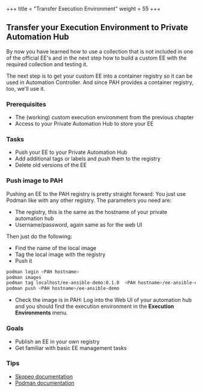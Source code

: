 +++
title = "Transfer Execution Environment"
weight = 55
+++

## Transfer your Execution Environment to Private Automation Hub

By now you have learned how to use a collection that is not included in one of the official EE's and in the next step how to build a custom EE with the required collection and testing it.

The next step is to get your custom EE into a container registry so it can be used in Automation Controller. And since PAH provides a container registry, too, we'll use it.

### Prerequisites

* The (working) custom execution environment from the previous chapter
* Access to your Private Automation Hub to store your EE

### Tasks

* Push your EE to your Private Automation Hub
* Add additional tags or labels and push them to the registry
* Delete old versions of the EE

### Push image to PAH

Pushing an EE to the PAH registry is pretty straight forward: You just use Podman like with any other registry. The parameters you need are:

* The registry, this is the same as the hostname of your private automation hub
* Username/password, again same as for the web UI

Then just do the following:

* Find the name of the local image
* Tag the local image with the registry
* Push it

```bash
podman login <PAH hostname>
podman images
podman tag localhost/ee-ansible-demo:0.1.0  <PAH hostname>/ee-ansible-demo:latest
podman push <PAH hostname>/ee-ansible-demo
```

* Check the image is in PAH: Log into the Web UI of your automation hub and you should find the execution environment in the **Execution Environments** menu.

### Goals

* Publish an EE in your own registry
* Get familiar with basic EE management tasks

### Tips

* [Skopeo documentation](https://github.com/containers/skopeo)
* [Podman documentation](https://docs.podman.io/en/latest/)
